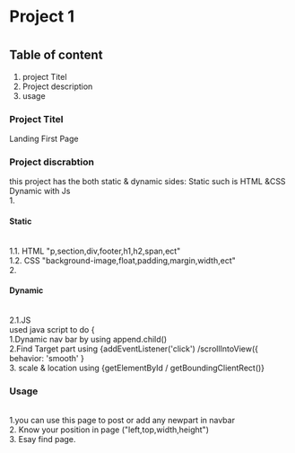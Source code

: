 # Project 1
# <h2>Table of content</h2>
<ol> 
  <li>project Titel</li>
    <li>Project description </li>
      <li>usage</li>
  </ol>
<h3>Project Titel</h3>
Landing  First Page 
<h3>Project discrabtion</h3>
this project has the both static & dynamic sides:
Static such is HTML &CSS<br>
Dynamic with Js<br>
1. <h4>Static</h4> <br>
1.1. HTML "p,section,div,footer,h1,h2,span,ect"<br>
1.2. CSS "background-image,float,padding,margin,width,ect"<br>
2.<h4>Dynamic</h4><br>
2.1.JS <br>
used java script to do {<br>
1.Dynamic nav bar by using append.child()<br>
2.Find Target part using {addEventListener('click') /scrollIntoView({ behavior: 'smooth' }<br> 
3. scale & location using {getElementById / getBoundingClientRect()}<br>
<h3>Usage</h3><br>
1.you can use this page to post or add any newpart in navbar<br>
2. Know your position in page ("left,top,width,height")<br>
3. Esay find page.
